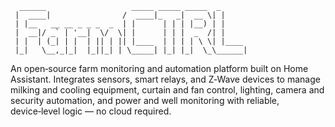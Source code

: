 ```
  ______                   _____ _____ _____  _      
 |  ____|                /  ____|_   _|  __ \| |     
 | |__   __ __ _ _ _  _  | |      | | | |__) | |     
 |  __|/ _` | '__|  \/  \| |      | | |  _  /| |     
 | |  | (_| | |  | || | || |____  | | | | \ \| |____ 
 |_|   \__,_|_|  |_||_| | \_____| |_| |_|  \_\______|
```
An open‑source farm monitoring and automation platform built on Home Assistant. Integrates sensors, smart relays, and Z‑Wave devices to manage milking and cooling equipment, curtain and fan control, lighting, camera and security automation, and power and well monitoring with reliable, device‑level logic — no cloud required.
